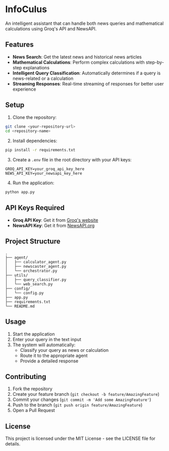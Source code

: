 # InfoCulus

An intelligent assistant that can handle both news queries and mathematical calculations using Groq's API and NewsAPI.

## Features

- **News Search**: Get the latest news and historical news articles
- **Mathematical Calculations**: Perform complex calculations with step-by-step explanations
- **Intelligent Query Classification**: Automatically determines if a query is news-related or a calculation
- **Streaming Responses**: Real-time streaming of responses for better user experience

## Setup

1. Clone the repository:
```bash
git clone <your-repository-url>
cd <repository-name>
```

2. Install dependencies:
```bash
pip install -r requirements.txt
```

3. Create a `.env` file in the root directory with your API keys:
```
GROQ_API_KEY=your_groq_api_key_here
NEWS_API_KEY=your_newsapi_key_here
```

4. Run the application:
```bash
python app.py
```

## API Keys Required

- **Groq API Key**: Get it from [Groq's website](https://console.groq.com/)
- **NewsAPI Key**: Get it from [NewsAPI.org](https://newsapi.org/)

## Project Structure

```
.
├── agent/
│   ├── calculator_agent.py
│   ├── newscaster_agent.py
│   └── orchestrator.py
├── utils/
│   ├── query_classifier.py
│   └── web_search.py
├── config/
│   └── config.py
├── app.py
├── requirements.txt
└── README.md
```

## Usage

1. Start the application
2. Enter your query in the text input
3. The system will automatically:
   - Classify your query as news or calculation
   - Route it to the appropriate agent
   - Provide a detailed response

## Contributing

1. Fork the repository
2. Create your feature branch (`git checkout -b feature/AmazingFeature`)
3. Commit your changes (`git commit -m 'Add some AmazingFeature'`)
4. Push to the branch (`git push origin feature/AmazingFeature`)
5. Open a Pull Request

## License

This project is licensed under the MIT License - see the LICENSE file for details.
